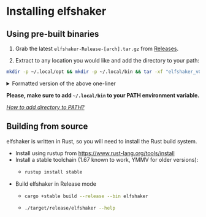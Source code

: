# Installing elfshaker

## Using pre-built binaries
1. Grab the latest `elfshaker-Release-[arch].tar.gz` from [Releases](https://github.com/elfshaker/elfshaker/releases).

2. Extract to any location you would like and add the directory to your path:
```bash
mkdir -p ~/.local/opt && mkdir -p ~/.local/bin && tar -xf "elfshaker_v0.9.0_$(uname -m)-unknown-linux-musl.tar.gz" -C ~/.local/opt && ln -s ~/.local/opt/elfshaker/elfshaker ~/.local/bin/elfshaker
```
<details>
  <summary>Formatted version of the above one-liner</summary>

```bash
mkdir -p ~/.local/opt
mkdir -p ~/.local/bin
tar -xf "elfshaker_v0.9.0_$(uname -m)-unknown-linux-musl.tar.gz" -C ~/.local/opt
ln -s ~/.local/opt/elfshaker/elfshaker ~/.local/bin/elfshaker
```
</details>

**Please, make sure to add `~/.local/bin` to your PATH environment variable.**

*[How to add directory to PATH?](https://askubuntu.com/questions/60218/how-to-add-a-directory-to-the-path)*

## Building from source

elfshaker is written in Rust, so you will need to install the Rust build system.
- Install using rustup from https://www.rust-lang.org/tools/install
- Install a stable toolchain (1.67 known to work, YMMV for older versions):
  - ```bash
    rustup install stable
    ```
- Build elfshaker in Release mode
  - ```bash
    cargo +stable build --release --bin elfshaker
    ```
  - ```bash
    ./target/release/elfshaker --help
    ```
